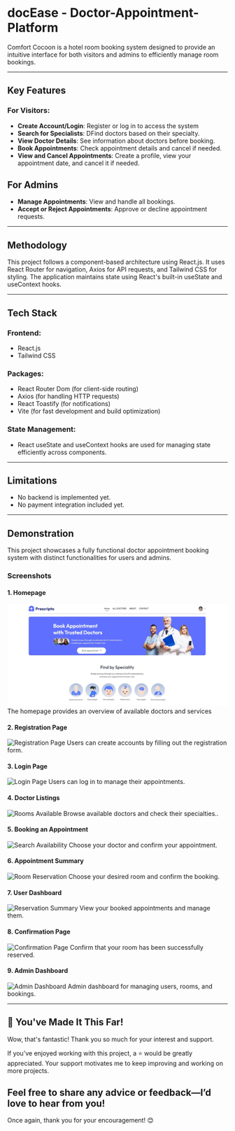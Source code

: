 # **docEase** - Doctor-Appointment-Platform


Comfort Cocoon is a hotel room booking system designed to provide an intuitive interface for both visitors and admins to efficiently manage room bookings.

---

## **Key Features**

### For Visitors:
- **Create Account/Login**: Register or log in to access the system
- **Search for Specialists**: DFind doctors based on their specialty.
- **View Doctor Details**: See information about doctors before booking.
- **Book Appointments**: Check appointment details and cancel if needed.
- **View and Cancel Appointments**: Create a profile, view your appointment date, and cancel it if needed.

## **For Admins**

- **Manage Appointments**: View and handle all bookings.
- **Accept or Reject Appointments**: Approve or decline appointment requests.


---
## **Methodology**
This project follows a component-based architecture using React.js. It uses React Router for navigation, Axios for API requests, and Tailwind CSS for styling. The application maintains state using React's built-in useState and useContext hooks.

---

## **Tech Stack**

### Frontend:
- React.js
- Tailwind CSS

### Packages:
- React Router Dom (for client-side routing)
- Axios (for handling HTTP requests)
- React Toastify (for notifications)
- Vite (for fast development and build optimization)

### State Management:
- React useState and useContext hooks are used for managing state efficiently across components.


---

## **Limitations**
- No backend is implemented yet.
- No payment integration included yet.

---

## **Demonstration**

This project showcases a fully functional doctor appointment booking system with distinct functionalities for users and admins.

### Screenshots

#### 1. Homepage
![Homepage](./public/images/home-page.jpeg)
The homepage provides an overview of available doctors and services

#### 2. Registration Page
![Registration Page](./static/images/screenshoots/signup.png)
Users can create accounts by filling out the registration form.
#### 3. Login Page
![Login Page](./static/images/screenshoots/login.png)
Users can log in to manage their appointments.

#### 4. Doctor Listings
![Rooms Available](./static/images/screenshoots/room_general.png)
Browse available doctors and check their specialties..

#### 5.  Booking an Appointment
![Search Availability](./static/images/screenshoots/search_avialablity.png)
Choose your doctor and confirm your appointment.

#### 6.  Appointment Summary
![Room Reservation](./static/images/screenshoots/make_reservation.png)
Choose your desired room and confirm the booking.

#### 7. User Dashboard
![Reservation Summary](./static/images/screenshoots/reservation_summary.png)
View your booked appointments and manage them.

#### 8. Confirmation Page
![Confirmation Page](./static/images/screenshoots/confirmatation.png)
Confirm that your room has been successfully reserved.

#### 9. Admin Dashboard
![Admin Dashboard](./static/images/screenshoots/admin_dashboard.png)
Admin dashboard for managing users, rooms, and bookings.


---



## 🌟 You've Made It This Far!

Wow, that's fantastic! Thank you so much for your interest and support.

If you’ve enjoyed working with this project, a ⭐️ would be greatly appreciated. Your support motivates me to keep improving and working on more projects.

Feel free to share any advice or feedback—I’d love to hear from you!
---

Once again, thank you for your encouragement! 😊